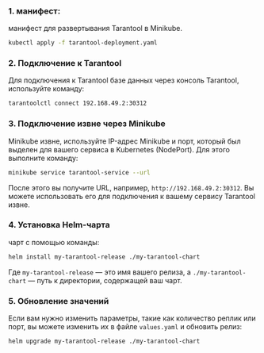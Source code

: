 

### 1. манифест:

 манифест для развертывания Tarantool в Minikube.

```bash
kubectl apply -f tarantool-deployment.yaml
```

### 2. Подключение к Tarantool

Для подключения к Tarantool базе данных через консоль Tarantool, используйте команду:

```bash
tarantoolctl connect 192.168.49.2:30312
```


### 3. Подключение извне через Minikube

Minikube извне, используйте IP-адрес Minikube и порт, который был выделен для вашего сервиса в Kubernetes (NodePort). Для этого выполните команду:

```bash
minikube service tarantool-service --url
```

После этого вы получите URL, например, `http://192.168.49.2:30312`. Вы можете использовать его для подключения к вашему сервису Tarantool извне.


### 4. Установка Helm-чарта

 чарт с помощью команды:

```bash
helm install my-tarantool-release ./my-tarantool-chart
```

Где `my-tarantool-release` — это имя вашего релиза, а `./my-tarantool-chart` — путь к директории, содержащей ваш чарт.

### 5. Обновление значений

Если вам нужно изменить параметры, такие как количество реплик или порт, вы можете изменить их в файле `values.yaml` и обновить релиз:

```bash
helm upgrade my-tarantool-release ./my-tarantool-chart
```
